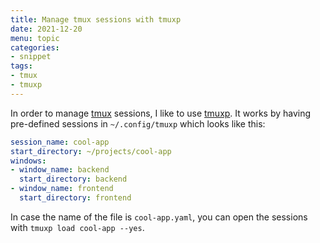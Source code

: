 ```yaml
---
title: Manage tmux sessions with tmuxp
date: 2021-12-20
menu: topic
categories:
- snippet
tags:
- tmux
- tmuxp
---
```


In order to manage [tmux](https://github.com/tmux/tmux) sessions, I like to use [tmuxp](https://github.com/tmux-python/tmuxp). It works by having pre-defined sessions in `~/.config/tmuxp` which looks like this:

```yaml
session_name: cool-app
start_directory: ~/projects/cool-app
windows:
- window_name: backend
  start_directory: backend
- window_name: frontend
  start_directory: frontend
```

In case the name of the file is `cool-app.yaml`, you can open the sessions with `tmuxp load cool-app --yes`.
